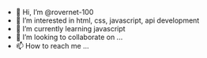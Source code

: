 - 👋 Hi, I’m @rovernet-100
- 👀 I’m interested in html, css, javascript, api development
- 🌱 I’m currently learning javascript
- 💞️ I’m looking to collaborate on ...
- 📫 How to reach me ...

<!---
rovernet-100/rovernet-100 is a ✨ special ✨ repository because its `README.md` (this file) appears on your GitHub profile.
You can click the Preview link to take a look at your changes.
--->
